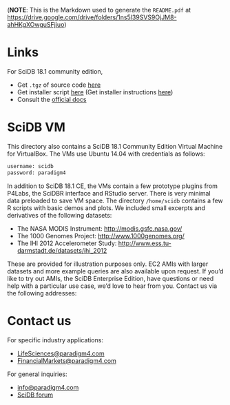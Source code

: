 (**NOTE**: This is the Markdown used to generate the `README.pdf` at https://drive.google.com/drive/folders/1ns5l39SVS9OjJM8-ahHKgXOwguSFjjuo)

# Links

For SciDB 18.1 community edition,

- Get `.tgz` of source code [here](https://downloads.paradigm4.com/community/18.1/)
- Get installer script [here](https://downloads.paradigm4.com/community/18.1/install-scidb-ce.sh) (Get installer instructions [here](https://paradigm4.github.io/scidblog/scidb-installation/))
- Consult the [official docs](https://paradigm4.atlassian.net/wiki/spaces/scidb/pages)

# SciDB VM

This directory also contains a SciDB 18.1 Community Edition Virtual Machine for VirtualBox. The VMs use Ubuntu
14.04 with credentials as follows:

```sh
username: scidb
password: paradigm4
```

In addition to SciDB 18.1 CE, the VMs contain a few prototype plugins from P4Labs, the SciDBR
interface and RStudio server. There is very minimal data preloaded to save VM space. The directory
`/home/scidb` contains a few R scripts with basic demos and plots. We included small excerpts and
derivatives of the following datasets:

- The NASA MODIS Instrument: http://modis.gsfc.nasa.gov/
- The 1000 Genomes Project: http://www.1000genomes.org/
- The IHI 2012 Accelerometer Study: http://www.ess.tu-darmstadt.de/datasets/ihi_2012

These are provided for illustration purposes only.
EC2 AMIs with larger datasets and more example queries are also available upon request. If you’d like to
try out AMIs, the SciDB Enterprise Edition, have questions or need help with a particular use case, we’d
love to hear from you. Contact us via the following addresses:

# Contact us

For specific industry applications: 

- [LifeSciences@paradigm4.com](mailto:LifeSciences@paradigm4.com) 
- [FinancialMarkets@paradigm4.com](mailto:FinancialMarkets@paradigm4.com)

For general inquiries: 

- [info@paradigm4.com](mailto:info@paradigm4.com) 
- [SciDB forum](http://www.paradigm4.com/forum)
